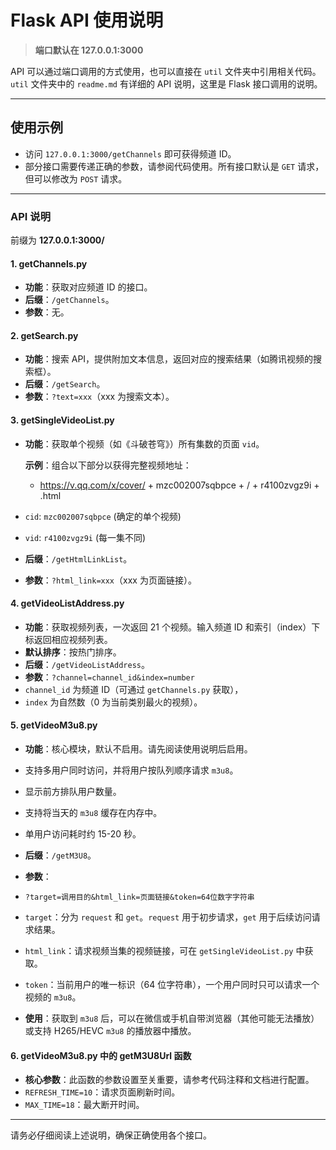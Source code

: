 # Flask API 使用说明

> **端口默认在 127.0.0.1:3000**

API 可以通过端口调用的方式使用，也可以直接在 `util` 文件夹中引用相关代码。`util` 文件夹中的 `readme.md` 有详细的 API 说明，这里是 Flask 接口调用的说明。

---

## 使用示例

- 访问 `127.0.0.1:3000/getChannels` 即可获得频道 ID。
- 部分接口需要传递正确的参数，请参阅代码使用。所有接口默认是 `GET` 请求，但可以修改为 `POST` 请求。

---

### API 说明

前缀为 **127.0.0.1:3000/**

#### 1. getChannels.py

- **功能**：获取对应频道 ID 的接口。
- **后缀**：`/getChannels`。
- **参数**：无。

#### 2. getSearch.py

- **功能**：搜索 API，提供附加文本信息，返回对应的搜索结果（如腾讯视频的搜索框）。
- **后缀**：`/getSearch`。
- **参数**：`?text=xxx`（xxx 为搜索文本）。

#### 3. getSingleVideoList.py

- **功能**：获取单个视频（如《斗破苍穹》）所有集数的页面 `vid`。

  **示例**：组合以下部分以获得完整视频地址：

  - https://v.qq.com/x/cover/ + mzc002007sqbpce + / + r4100zvgz9i + .html

- `cid`: `mzc002007sqbpce` (确定的单个视频)
- `vid`: `r4100zvgz9i` (每一集不同)

- **后缀**：`/getHtmlLinkList`。
- **参数**：`?html_link=xxx`（xxx 为页面链接）。

#### 4. getVideoListAddress.py

- **功能**：获取视频列表，一次返回 21 个视频。输入频道 ID 和索引（index）下标返回相应视频列表。
- **默认排序**：按热门排序。
- **后缀**：`/getVideoListAddress`。
- **参数**：`?channel=channel_id&index=number`
- `channel_id` 为频道 ID（可通过 `getChannels.py` 获取），
- `index` 为自然数（0 为当前类别最火的视频）。

#### 5. getVideoM3u8.py

- **功能**：核心模块，默认不启用。请先阅读使用说明后启用。

- 支持多用户同时访问，并将用户按队列顺序请求 `m3u8`。
- 显示前方排队用户数量。
- 支持将当天的 `m3u8` 缓存在内存中。
- 单用户访问耗时约 15-20 秒。

- **后缀**：`/getM3U8`。
- **参数**：
- `?target=调用目的&html_link=页面链接&token=64位数字字符串`
- `target`：分为 `request` 和 `get`。`request` 用于初步请求，`get` 用于后续访问请求结果。
- `html_link`：请求视频当集的视频链接，可在 `getSingleVideoList.py` 中获取。
- `token`：当前用户的唯一标识（64 位字符串），一个用户同时只可以请求一个视频的 `m3u8`。

- **使用**：获取到 `m3u8` 后，可以在微信或手机自带浏览器（其他可能无法播放）或支持 H265/HEVC `m3u8` 的播放器中播放。

#### 6. getVideoM3u8.py 中的 getM3U8Url 函数

- **核心参数**：此函数的参数设置至关重要，请参考代码注释和文档进行配置。
- `REFRESH_TIME=10`：请求页面刷新时间。
- `MAX_TIME=18`：最大断开时间。

---

请务必仔细阅读上述说明，确保正确使用各个接口。
